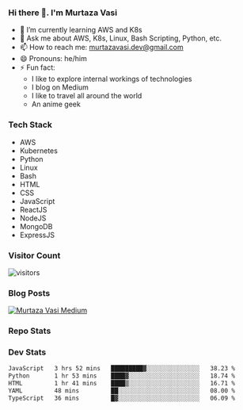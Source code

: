### Hi there 👋. I'm Murtaza Vasi

- 🌱 I’m currently learning AWS and K8s
- 💬 Ask me about AWS, K8s, Linux, Bash Scripting, Python, etc.
- 📫 How to reach me: murtazavasi.dev@gmail.com
- 😄 Pronouns: he/him
- ⚡ Fun fact:
  - I like to explore internal workings of technologies
  - I blog on Medium
  - I like to travel all around the world
  - An anime geek

### Tech Stack

- AWS
- Kubernetes
- Python
- Linux
- Bash
- HTML
- CSS
- JavaScript
- ReactJS
- NodeJS
- MongoDB
- ExpressJS

### Visitor Count

![visitors](https://visitor-badge.glitch.me/badge?page_id=murtazavasi.visitor-badge&left_color=green&right_color=red)

### Blog Posts

[![Murtaza Vasi Medium](https://github-readme-medium.vercel.app/?username=murtazavasi.dev&limit=3)](https://medium.com/@murtazavasi.dev)

### Repo Stats

### Dev Stats

<!--START_SECTION:waka-->

```txt
JavaScript   3 hrs 52 mins   █████████▓░░░░░░░░░░░░░░░   38.23 %
Python       1 hr 53 mins    ████▓░░░░░░░░░░░░░░░░░░░░   18.74 %
HTML         1 hr 41 mins    ████▒░░░░░░░░░░░░░░░░░░░░   16.71 %
YAML         48 mins         ██░░░░░░░░░░░░░░░░░░░░░░░   08.00 %
TypeScript   36 mins         █▓░░░░░░░░░░░░░░░░░░░░░░░   06.09 %
```

<!--END_SECTION:waka-->
